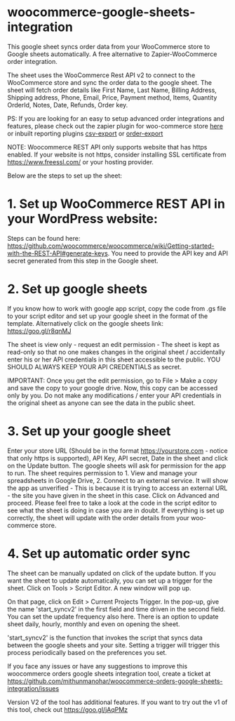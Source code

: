 # woocommerce-google-sheets-integration
This google sheet syncs order data from your WooCommerce store to Google sheets automatically. A free alternative to Zapier-WooCommerce order integration.

The sheet uses the WooCommerce Rest API v2 to connect to the WooCommerce store and sync the order data to the google sheet. The sheet will fetch order details like First Name, Last Name, Billing Address, Shipping address, Phone, Email, Price, Payment method, Items, Quantity  OrderId, Notes, Date, Refunds, Order key.

PS: If you are looking for an easy to setup advanced order integrations and features, please check out the zapier plugin for woo-commerce store <a href="https://goo.gl/8KepXA">here</a> or inbuilt reporting plugins <a href="https://goo.gl/spCPes">csv-export</a> or <a href="https://goo.gl/F8adgV">order-export</a> 

NOTE: Woocommerce REST API only supports website that has https enabled. If your website is not https, consider installing SSL certificate from https://www.freessl.com/ or your hosting provider. 

Below are the steps to set up the sheet:

# 1. Set up WooCommerce REST API in your WordPress website:

Steps can be found here: https://github.com/woocommerce/woocommerce/wiki/Getting-started-with-the-REST-API#generate-keys. You need to provide the API key and API secret generated from this step in the Google sheet.

# 2. Set up google sheets
If you know how to work with google app script, copy the code from .gs file to your script editor and set up your google sheet in the format of the template. Alternatively click on the google sheets link: https://goo.gl/r8qnMJ

The sheet is view only - request an edit permission - The sheet is kept as read-only so that no one makes changes in the original sheet / accidentally enter his or her API credentials in this sheet accessible to the public. YOU SHOULD ALWAYS KEEP YOUR API CREDENTIALS as secret.

IMPORTANT: Once you get the edit permission, go to File > Make a copy and save the copy to your google drive. Now, this copy can be accessed only by you. Do not make any modifications / enter your API credentials in the original sheet as anyone can see the data in the public sheet.

# 3. Set up your google sheet

Enter your store URL (Should be in the format https://yourstore.com - notice that only https is supported), API Key, API secret, Date in the sheet and click on the Update button. The google sheets will ask for permission for the app to run. The sheet requires permission to 1. View and manage your spreadsheets in Google Drive, 2. Connect to an external service. It will show the app as unverified - This is because it is trying to access an external URL - the site you have given in the sheet in this case. Click on Advanced and proceed. Please feel free to take a look at the code in the script editor to see what the sheet is doing in case you are in doubt. 
If everything is set up correctly, the sheet will update with the order details from your woo-commerce store.


# 4. Set up automatic order sync 

The sheet can be manually updated on click of the update button. If you want the sheet to update automatically, you can set up a trigger for the sheet. 
Click on Tools > Script Editor. A new window will pop up. 

On that page, click on Edit > Current Projects Trigger. In the pop-up, give the name 'start_syncv2' in the first field and time driven in the second field. You can set the update frequency also here. There is an option to update sheet daily, hourly, monthly and even on opening the sheet.

'start_syncv2' is the function that invokes the script that syncs data between the google sheets and your site. Setting a trigger will trigger this process periodically based on the preferences you set.

If you face any issues or have any suggestions to improve this woocommerce orders google sheets integration tool, create a ticket at https://github.com/mithunmanohar/woocommerce-orders-google-sheets-integration/issues

Version V2 of the tool has additional features. If  you want to try out the v1 of this tool, check out https://goo.gl/jAqPMz
